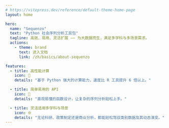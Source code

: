 ```yaml
---
# https://vitepress.dev/reference/default-theme-home-page
layout: home

hero:
  name: "Sequenzo"
  text: "Python 社会序列分析工具包"
  tagline: 高效、易用、灵活扩展 —— 为大数据而生，满足多学科与多场景需求。
  actions:
    - theme: brand
      text: 进入文档
      link: /zh/basics/about-sequenzo

features:
  - title: 高性能计算
    icon: 🚀
    details: "基于 Python 强大的计算能力，速度比 R 工具提升 6 倍以上。"

  - title: 简单易用的 API
    icon: 🎯
    details: "直观易懂的函数设计，让复杂的序列分析轻松上手。"

  - title: 灵活适用多学科与场景
    icon: 🌐
    details: "无论科研、政策制定还是商业分析，都能轻松驾驭类别数据及其动态演变。"
---
```


